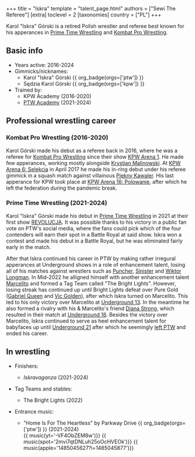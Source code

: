 +++
title = "Iskra"
template = "talent_page.html"
authors = ["Sewi The Referee"]
[extra]
toclevel = 2
[taxonomies]
country = ["PL"]
+++

Karol "Iskra" Górski is a retired Polish wrestler and referee best known for his apperances in [Prime Time Wrestling](@/o/ptw.md) and [Kombat Pro Wrestling](@/o/kpw.md).

## Basic info

* Years active: 2016-2024
* Gimmicks/nicknames:
  - Karol "Iskra" Górski {{ org_badge(orgs=['ptw']) }}
  - Sędzia Karol Górski {{ org_badge(orgs=['kpw']) }}
* Trained by:
  - KPW Academy (2016-2020)
  - [PTW Academy](@/o/ptw-academy.md) (2021-2024)
 
## Professional wrestling career

### Kombat Pro Wrestling (2016-2020)

Karol Górski made his debut as a referee back in 2016, where he was a referee for [Kombat Pro Wrestling](@/o/kpw.md) since their show [KPW Arena 1](@/e/kpw/2016-02-27-kpw-arena-1.md). He made few apperances, working mostly alongside [Krystian Malinowski](@/w/krystian-malinowski.md). At [KPW Arena 6: Selekcja](@/e/kpw/2017-04-08-kpw-arena-6-selekcja.md) in April 2017 he made his in-ring debut under his referee gimmick in a squash match against villainous [Piękny Kawaler](@/w/piekny-kawaler.md). His last apperance for KPW took place at [KPW Arena 16: Polowanie](@/e/kpw/2020-02-01-kpw-arena-16-polowanie.md), after which he left the federation during the pandemic break.

### Prime Time Wrestling (2021-2024)

Karol "Iskra" Górski made his debut in [Prime Time Wrestling](@/o/ptw.md) in 2021 at their first show [REVOLUCJA](@/e/ptw/2021-10-09-ptw-1-revolucja.md). It was possible thanks to his victory in a public fan vote on PTW's social media, where the fans could pick which of the four contenders will earn their spot in a Battle Royal at said show. Iskra won a contest and made his debut in a Battle Royal, but he was eliminated fairly early in the match. 

After that Iskra continued his career in PTW by making rather irregural apperances at Underground shows in a role of enhancement talent, losing all of his matches against wrestlers such as [Puncher](@/w/puncher.md), [Sinister](@/w/sinister.md) and [Wiktor Longman](@/w/wiktor-longman.md). In Mid-2022 he alligned himself with another enhancement talent [Marcelito](@/w/marcelito.md) and formed a Tag Team called "The Bright Lights". However, losing streak has continued up until Bright Lights defeat over Pure Gold ([Gabriel Queen](@/w/gabriel-queen.md) and [Vic Golden](@/w/vic-golden.md)), after which Iskra turned on Marcelito. This led to his only victory over Marcelito at [Underground 13](@/e/ptw/2023-03-26-ptw-underground-13.md). In the meantime he also formed a rivalry with his & Marcelito's friend [Diana Strong](@/w/diana-strong.md), which resulted in their match at [Underground 16](@/e/ptw/2023-07-30-ptw-underground-16.md). Besides the victory over Marcelito, Iskra continued to serve as heel enhancement talent for babyfaces up until [Underground 21](@/e/ptw/2024-04-13-ptw-underground-21.md) after which he seemingly [left PTW](@/a/ptw-exits.md) and ended his career.

## In wrestling

* Finishers:
  - _Iskravaganza_ (2021-2024)
 
* Tag Teams and stables:
  - The Bright Lights (2022)
    
* Entrance music:
  - "Home Is For The Heartless" by Parkway Drive
    {{ org_badge(orgs=['ptw']) }} (2021-2024) <br>
    {{ music(yt='-VF4ObZEM8w')}}
    {{ music(spot='2mvi7qtDNLuh25oOcHVEOk')}}
    {{ music(apple='1485045627?i=1485045877')}}
